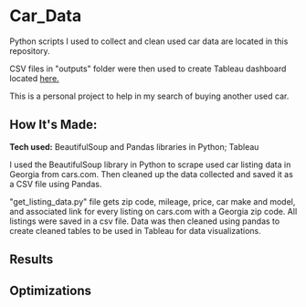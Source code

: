 # Car_Data

Python scripts I used to collect and clean used car data are located in this repository.

CSV files in "outputs" folder were then used to create Tableau dashboard located <a href="https://public.tableau.com/app/profile/sethmerck/viz/GeorgiaUsedCarData/Dashboard1">here.</a>

This is a personal project to help in my search of buying another used car. 

## How It's Made: 

**Tech used:** BeautifulSoup and Pandas libraries in Python; Tableau

I used the BeautifulSoup library in Python to scrape used car listing data in Georgia from cars.com. Then cleaned up the data collected and saved it as a CSV file using Pandas.

"get_listing_data.py" file gets zip code, mileage, price, car make and model, and associated link for every listing on cars.com with a Georgia zip code. All listings were saved in a csv file. Data was then cleaned using pandas to create cleaned tables to be used in Tableau for data visualizations.

## Results

## Optimizations
